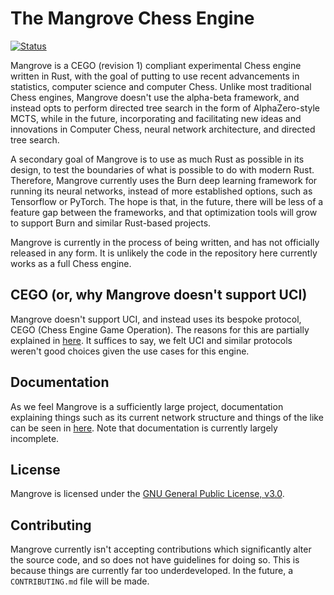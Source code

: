 # The Mangrove Chess Engine

[![Status](https://github.com/miestrode/hash/workflows/Rust/badge.svg)](https://github.com/miestrode/hash/actions)

Mangrove is a CEGO (revision 1) compliant experimental Chess engine written in Rust, with the goal of putting to use recent advancements in statistics, computer science and computer Chess. Unlike most traditional Chess engines, Mangrove doesn't use the alpha-beta framework, and instead opts to perform directed tree search in the form of AlphaZero-style MCTS, while in the future, incorporating and facilitating new ideas and innovations in Computer Chess, neural network architecture, and directed tree search.

A secondary goal of Mangrove is to use as much Rust as possible in its design, to test the boundaries of what is possible to do with modern Rust. Therefore, Mangrove currently uses the Burn deep learning framework for running its neural networks, instead of more established options, such as Tensorflow or PyTorch. The hope is that, in the future, there will be less of a feature gap between the frameworks, and that optimization tools will grow to support Burn and similar Rust-based projects.

Mangrove is currently in the process of being written, and has not officially released in any form. It is unlikely the code in the repository here currently works as a full Chess engine.

## CEGO (or, why Mangrove doesn't support UCI)

Mangrove doesn't support UCI, and instead uses its bespoke protocol, CEGO (Chess Engine Game Operation). The reasons for this are partially explained in [here](docs/cego/REVISION-1.md). It suffices to say, we felt UCI and similar protocols weren't good choices given the use cases for this engine.

## Documentation

As we feel Mangrove is a sufficiently large project, documentation explaining things such as its current network structure and things of the like can be seen in [here](docs/). Note that documentation is currently largely incomplete.

## License

Mangrove is licensed under the [GNU General Public License, v3.0](LICENSE).

## Contributing

Mangrove currently isn't accepting contributions which significantly alter the source code, and so does not have guidelines for doing so. This is because things are currently far too underdeveloped. In the future, a `CONTRIBUTING.md` file will be made.
